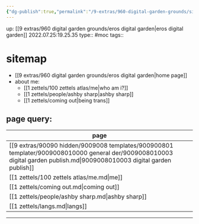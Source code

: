 ```yaml
---
{"dg-publish":true,"permalink":"/9-extras/960-digital-garden-grounds/sitemap/","dgHomeLink":true,"dgPassFrontmatter":false}
---
```



up: [[9 extras/960 digital garden grounds/eros digital garden|eros digital garden]]
2022.07.25:19.25.35
type:: #moc
tags:: 

# sitemap

- [[9 extras/960 digital garden grounds/eros digital garden|home page]]
- about me:
	- [[1 zettels/100 zettels atlas/me|who am i?]]
	- [[1 zettels/people/ashby sharp|ashby sharp]]
	- [[1 zettels/coming out|being trans]]


## page query:
| page                                                                                                                                                                    |
| ----------------------------------------------------------------------------------------------------------------------------------------------------------------------- |
| [[9 extras/90090 hidden/9009008 templates/900900801 templater/9009008010000 general der/9009008010003 digital garden publish.md\|9009008010003 digital garden publish]] |
| [[1 zettels/100 zettels atlas/me.md\|me]]                                                                                                                               |
| [[1 zettels/coming out.md\|coming out]]                                                                                                                                 |
| [[1 zettels/people/ashby sharp.md\|ashby sharp]]                                                                                                                        |
| [[1 zettels/langs.md\|langs]]                                                                                                                                           |


---

